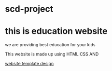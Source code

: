 # scd-project
 <h1>this is education website </h1>
    <p>we are providing best education for your kids</p>
    <p>This website is made up using HTML CSS AND</p>
     <a href="http://" target="_blank" rel="noopener noreferrer">website template design</a>
